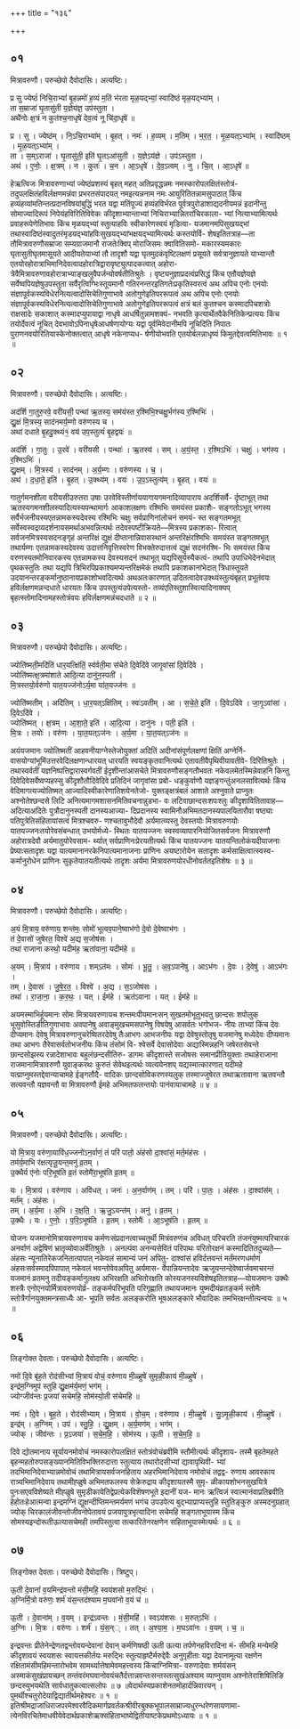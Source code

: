+++
title = "१३६"

+++


## ०१
मित्रावरुणौ। परुच्छेपो दैवोदासिः। अत्यष्टिः।

प्र सु ज्येष्ठं॑ निचि॒राभ्यां॑ बृ॒हन्नमो॑ ह॒व्यं म॒तिं भ॑रता मृळ॒यद्भ्यां॒ स्वादि॑ष्ठं मृळ॒यद्भ्या॑म् ।  
ता स॒म्राजा॑ घृ॒तासु॑ती य॒ज्ञेय॑ज्ञ॒ उप॑स्तुता ।  
अथै॑नोः क्ष॒त्रं न कुत॑श्च॒नाधृषे॑ देव॒त्वं नू चि॑दा॒धृषे॑ ॥

प्र । सु । ज्येष्ठ॑म् । नि॒ऽचि॒राभ्या॑म् । बृ॒हत् । नमः॑ । ह॒व्यम् । म॒तिम् । भ॒र॒त॒ । मृ॒ळ॒यत्ऽभ्या॑म् । स्वादि॑ष्ठम् । मृ॒ळ॒यत्ऽभ्या॑म् ।  
ता । स॒म्ऽराजा॑ । घृ॒तासु॑ती॒ इति॑ घृ॒तऽआ॑सुती । य॒ज्ञेऽय॑ज्ञे । उप॑ऽस्तुता ।  
अथ॑ । ए॒नोः॒ । क्ष॒त्रम् । न । कुतः॑ । च॒न । आ॒ऽधृषे॑ । दे॒व॒ऽत्वम् । नु । चि॒त् । आ॒ऽधृषे॑ ॥

हेऋत्विजः मित्रावरुणाभ्यां ज्येष्ठंप्रशस्यं बृहत् महत् अतिप्रवृद्धन्नमः नमस्कारोपलक्षितंस्तोत्रं- तदुपलक्षितंहविर्लक्षणमन्नंवा प्रभरतसंपादयत् नमइत्यन्ननाम नमः आयुरितितन्नामसुपाठात् किंच हव्यंहव्यांमतिन्तत्प्रदानविषयांबुद्धिं भरत यद्वा मतिंपूज्यं हव्यंहविर्भरत पूर्वत्रपुरोडाशाद्यदनीयमन्नं इदानीन्तु सोमाज्यादिरूपं निपेयंहविरितिविवेकः कीदृशाभ्यान्ताभ्यां निचिराभ्यान्नितरांचिरकाला- भ्यां नित्याभ्यामित्यर्थः प्रवाहरूपेणेतिभावः किंच मृळयद्भ्यां स्तुत्याहविः स्वीकारेणस्वयं मृडित्वा- यजमानमपिसुखयद्भां तथास्वादिष्ठंस्वादुतरंमृडयद्भ्यांहविःसुखयद्भ्यांभक्षयद्भ्यामित्यर्थः कस्तयोर्वि- शेषइतितत्राह—ता तौमित्रावरुणौसम्राजा सम्यग्राजमानौ राजतेःक्विप् मोराजिसमः क्वावितिसमो- मकारस्यमकारः घृतासुतीघृतमासूयते आदीयतेयाभ्यां तौ तादृशौ यद्वा घृतमुदकंवृष्टिलक्षणं प्रसूयते सर्वत्रानुज्ञायते याभ्यान्तौ एतयोरहोरात्राभिमानिदेवत्वादहोरात्रिद्वारावृष्ट्युत्पादकत्वात् अहोरा- त्रेवैमित्रावरुणावहोरात्राभ्याङ्खलुवैपर्जन्योवर्षतीतिश्रुतेः । वृष्ट्यनुज्ञाप्रदत्वंप्रसिद्धं किंच एतौयज्ञेयज्ञे सर्वेष्वपियज्ञेषुउपस्तुता सर्वैरृत्विग्भिःस्तूयमानौ गतिरनन्तरइतिगतेःप्रकृतिस्वरत्वं अथ अपिच एनोः एनयोः संज्ञापूर्वकस्यविधेरनित्यत्वादोसिचेतिगुणाभावे अतोगुणेइतिपररूपत्वं अथ अपिच एनोः एनयोः संज्ञापूर्वकस्यविधेरनित्यत्वादोसिचेतिगुणाभावे अतोगुणेइतिपररूपत्वं क्षत्रं बलं कुतश्चन कस्मादपिचशत्रोः राक्षसादेः सकाशात् कस्मादप्युपायाद्वा नाधृषे आधर्षितुन्नामशक्यं- नभवति कृत्यार्थेतवैकेनितिकेन्प्रत्ययः किंच तयोर्देवत्वं नूचित् देवभावोऽपिनाधृषेआधर्षणायोग्यः यद्वा पूर्वमिवेदानीमपि नूचिदिति निपातः पुराणनवयोरितियास्केनोक्तत्वात् आधृषे नकेनाप्यध- र्षणीयोभवति एतयोर्बलन्नाधृष्यं किमुतद्देवत्वमितिभावः ॥ १ ॥

## ०२
मित्रावरुणौ। परुच्छेपो दैवोदासिः। अत्यष्टिः।

अद॑र्शि गा॒तुरु॒रवे॒ वरी॑यसी॒ पन्था॑ ऋ॒तस्य॒ सम॑यंस्त र॒श्मिभि॒श्चक्षु॒र्भग॑स्य र॒श्मिभिः॑ ।  
द्यु॒क्षं मि॒त्रस्य॒ साद॑नमर्य॒म्णो वरु॑णस्य च ।  
अथा॑ दधाते बृ॒हदु॒क्थ्यं१॒॑ वय॑ उप॒स्तुत्यं॑ बृ॒हद्वयः॑ ॥

अद॑र्शि । गा॒तुः । उ॒रवे॑ । वरी॑यसी । पन्थाः॑ । ऋ॒तस्य॑ । सम् । अ॒यं॒स्त॒ । र॒श्मिऽभिः॑ । चक्षुः॑ । भग॑स्य । र॒श्मिऽभिः॑ ।  
द्यु॒क्षम् । मि॒त्रस्य॑ । साद॑नम् । अ॒र्य॒म्णः । वरु॑णस्य । च॒ ।  
अथ॑ । द॒धा॒ते॒ इति॑ । बृ॒हत् । उ॒क्थ्य॑म् । वयः॑ । उ॒प॒ऽस्तुत्य॑म् । बृ॒हत् । वयः॑ ॥

गातुर्गमनशीला वरीयसीउरुतरा उषाः उरवेविस्तीर्णाययागायगमनादिव्यापाराय अदर्शिसर्वै- र्दृष्टाभूत् तथा ऋतस्यगमनशीलस्यादित्यस्यपन्थामार्गः आकाशलक्षणः रश्मिभिः समयंस्त प्रकाशैः- सङ्गतोऽभूत् भगस्य सर्वैर्भजनीयस्यएतन्नामकस्यदेवस्य रश्मिभिः चक्षुः सर्वप्राणिनांलोचनं समयं- स्त सङ्गतमभूत् सर्वेस्वस्वद्रव्यदर्शनायसमर्थाअभवन्नित्यर्थः तदेवस्पष्टीक्रियते—मित्रस्य प्रकाशका- रित्वात् सर्वजनमित्रस्यसदनङ्गृहं अन्तरिक्षं द्युक्षं दीप्तानान्निवासस्थानं अन्तरिक्षंरश्मिभिः समयंस्त सङ्गतमभूत् तथार्यम्णः एतन्नामकस्यदेवस्य उदात्तनिवृत्तिस्वरेण विभक्तेरुदात्तत्वं द्युक्षं सदनंरश्मि- भिः समयंस्त किंच वरुणस्यतमोनिवारकस्य एतन्नामकस्य देवस्यसदनं तथाभूत् यद्यपिसूर्यस्यैकत्वं- तथापि उपाधिभेदेनभेदात् पृथकस्तुतिः तथा यद्यपि त्रिभिरपिप्रकाश्यमप्यन्तरिक्षमेकं तथापि प्रकाशकानांभेदात् त्रिधास्तूयते उदयानन्तरङ्कर्मानुष्ठानायप्रकाशोभवदित्यर्थः अथअतःकारणात् उदितत्वादेवउक्थ्यंस्तुत्यंबृहत् प्रभूतंवयः हविर्लक्षणमन्नन्दधाते धारयतः किंच उपस्तुत्यंउपेत्यस्तो- तव्यंएतिस्तुशास्वित्यादिनाक्यप् बृहत्स्तोमादिनामहस्तोत्रंवयः हविर्लक्षणमन्नंचदधाते ॥ २ ॥

## ०३
मित्रावरुणौ। परुच्छेपो दैवोदासिः। अत्यष्टिः।

ज्योति॑ष्मती॒मदि॑तिं धार॒यत्क्षि॑तिं॒ स्व॑र्वती॒मा स॑चेते दि॒वेदि॑वे जागृ॒वांसा॑ दि॒वेदि॑वे ।  
ज्योति॑ष्मत्क्ष॒त्रमा॑शाते आदि॒त्या दानु॑न॒स्पती॑ ।  
मि॒त्रस्तयो॒र्वरु॑णो यात॒यज्ज॑नोऽर्य॒मा या॑त॒यज्ज॑नः ॥

ज्योति॑ष्मतीम् । अदि॑तिम् । धा॒र॒यत्ऽक्षि॑तिम् । स्वः॑ऽवतीम् । आ । स॒चे॒ते॒ इति॑ । दि॒वेऽदि॑वे । जा॒गृ॒ऽवांसा॑ । दि॒वेऽदि॑वे ।  
ज्योति॑ष्मत् । क्ष॒त्रम् । आ॒शा॒ते॒ इति॑ । आ॒दि॒त्या । दानु॑नः । पती॒ इति॑ ।  
मि॒त्रः । तयोः॑ । वरु॑णः । या॒त॒यत्ऽज॑नः । अ॒र्य॒मा । या॒त॒यत्ऽज॑नः ॥

अयंयजमानः ज्योतिष्मतीं आहवनीयाग्नेस्तेजोयुक्तां अदितिं अदीनांसंपूर्णलक्षणां क्षितिं अग्नेर्नि- वासयोग्यांभूमिंउत्तरवेदिलक्षणान्धारयत् धारयति स्वयङ्कृतवानित्यर्थः एतावतीवैपृथिवीयावतीवे- दिरितिश्रुतेः । तथास्वर्वतीं यज्ञनिष्पत्तिद्वारास्वर्गवतीं ईदृशीन्तांआसचेते मित्रावरुणौसङ्गतौभवतः नकेवलमेतस्मिन्नेवाहनि किन्तु दिवेदिवेसर्वेष्वप्यहस्सु कीदृशौतौदिवेदिवे प्रतिदिनं जागृवांसा प्रबो- धङ्कुर्वाणौ यज्ञङ्गन्तुंअनलसावित्यर्थः किंच वेदिमागत्यज्योतिष्मत् आज्यादिस्वीकारेणातिशयेनतेजो- युक्तङ्क्षत्रंबलं आशाते अश्नुवाते प्राप्नुतः अश्नोतेश्छन्दसे लिटि अनित्यमागमशासनमितिवचनान्नुडभा- वः लटिवाछान्दसःशपःश्लुः कीदृशावितितावाह—अदित्याअदितेः पुत्रौदानुनस्पती दानस्यआज्या- दिप्रदानस्य स्वामिनौअभिमतदानस्यपालयितारौवा षष्ठ्याः पतिपुत्रेतिसंहितायांसत्वं मित्रश्चवरु- णश्चतावुभौदेवौ अर्यमात्व्यस्तु देवस्तयोः मित्रावरुणयोः यातयज्जनःतयोरेवसंबन्धात् उभयोर्मध्ये- स्थितः यातयज्जनः स्वस्वव्यापारनियोजितसर्वजनः मित्रावरुणौ अहोरात्रदेवौ अर्यमातुयोरेवसाम- र्थ्यात् सर्वप्राणिनःप्रेरयतीत्यर्थः किंच यातयज्जनः यातयन्तिलोकंयदीयाजनाः प्रेष्याःसतादृशः यद्वा यात्यमानानरकेनिपात्यमानाजनाः प्राणिनः अयष्टारोयेन सतादृशः कर्मसाक्षित्वात्स्वस्व- कर्मानुरोधेन प्राणिनः सुकृतेयातयतीत्यर्थः तादृशः अर्यमा मित्रावरुणयोरधीनोवर्ततइतिशेषः ॥ ३ ॥

## ०४
मित्रावरुणौ। परुच्छेपो दैवोदासिः। अत्यष्टिः।

अ॒यं मि॒त्राय॒ वरु॑णाय॒ शन्त॑मः॒ सोमो॑ भूत्वव॒पाने॒ष्वाभ॑गो दे॒वो दे॒वेष्वाभ॑गः ।  
तं दे॒वासो॑ जुषेरत॒ विश्वे॑ अ॒द्य स॒जोष॑सः ।  
तथा॑ राजाना करथो॒ यदीम॑ह॒ ऋता॑वाना॒ यदीम॑हे ॥

अ॒यम् । मि॒त्राय॑ । वरु॑णाय । शम्ऽत॑मः । सोमः॑ । भू॒तु॒ । अ॒व॒ऽपाने॑षु । आऽभ॑गः । दे॒वः । दे॒वेषु॑ । आऽभ॑गः ।  
तम् । दे॒वासः॑ । जु॒षे॒र॒त॒ । विश्वे॑ । अ॒द्य । स॒ऽजोष॑सः ।  
तथा॑ । रा॒जा॒ना॒ । क॒र॒थः॒ । यत् । ईम॑हे । ऋत॑ऽवाना । यत् । ईम॑हे ॥

अयमस्माभिर्हूयमानः सोमः मित्रायवरुणायच शन्तमःपीयमानःसन् सुखतमोभूतुभवतु छान्दसः शपोलुक् भूसुवोस्तिङीतिगुणाभावः अवपानेषु अवाङ्मुखचमसपानेषु विषयेषु आसर्वतः भगोभज- नीयः ताभ्यां किंच देवः दीप्यमानः देवेषु मित्रावरुणानुचरेष्वितरदेवेषु तैःआभगः आभजनीयः यद्वा देवेषुस्तोतृषु यजमानेषु मध्येदेवः दीप्यमानः तथा आभगः तैरेवासर्वतोभजनीयः किंच तंसोमं वि- श्वेसर्वे देवासोदेवाः अद्यास्मिन्नहनि जषेरतसेवन्ते छान्दसोझस्य रन्नादेशाभावः बहुलंछन्दसीतिरु- डागमः कीदृशास्ते सजोषसः समानप्रीतियुक्ताः तथाहेराजाना राजमानामित्रावरुणौ युवाङ्करथः कुरुतं सेवेथइत्यर्थः व्यत्ययेनशप् यद्यस्मात्कारणात् यदीमहे यत्प्राप्नुमस्तद्देवान्याचामहे ईङ्गतौदै- वादिकः छान्दसोविकरणस्यलुक् तस्माज्जुषेरत तथाऋतावाना ऋतवन्तौ सत्यवन्तौ यज्ञवन्तौ वा मित्रावरुणौ ईमहे अभिमतफलन्तयोः पानंवायाचामहे ॥ ४ ॥

## ०५
मित्रावरुणौ। परुच्छेपो दैवोदासिः। अत्यष्टिः।

यो मि॒त्राय॒ वरु॑णा॒यावि॑ध॒ज्जनो॑ऽन॒र्वाणं॒ तं परि॑ पातो॒ अंह॑सो दा॒श्वांसं॒ मर्त॒मंह॑सः ।  
तम॑र्य॒माभि र॑क्षत्यृजू॒यन्त॒मनु॑ व्र॒तम् ।  
उ॒क्थैर्य ए॑नोः परि॒भूष॑ति व्र॒तं स्तोमै॑रा॒भूष॑ति व्र॒तम् ॥

यः । मि॒त्राय॑ । वरु॑णाय । अवि॑धत् । जनः॑ । अ॒न॒र्वाण॑म् । तम् । परि॑ । पा॒तः॒ । अंह॑सः । दा॒श्वांस॑म् । मर्त॑म् । अंह॑सः ।  
तम् । अ॒र्य॒मा । अ॒भि । र॒क्ष॒ति॒ । ऋ॒जु॒ऽयन्त॑म् । अनु॑ । व्र॒तम् ।  
उ॒क्थैः । यः । ए॒नोः॒ । प॒रि॒ऽभूष॑ति । व्र॒तम् । स्तोमैः॑ । आ॒ऽभूष॑ति । व्र॒तम् ॥

योजनः यजमानोमित्रायवरुणायच कर्मणःसंप्रदानत्वाच्चतुर्थी मित्रंवरुणंच अविधत् परिचरति तंजनंयुष्मत्परिचारकं अनर्वाणं अद्वेषिणं भ्रातृव्योवाअर्वेतिश्रुतेः । अनल्पंवा अनन्यसेवितं परिपाथः परितोरक्षनं कस्मादितितदुच्यते—अंहसः न्यूनातिरेकजनितात्पापात् नकेवलं सामान्यं जनं अपितु- दाश्वांसं हविर्दत्तवन्तं मर्तंमरणधर्माणं अंहसःसर्वस्मादपिपापात् नकेवलं भवन्तोवेवअपितु अर्यमास- र्वेपान्नियन्तादेवः ऋजूयन्तन्देवेष्वार्जवमाचरन्तं यजमानं व्रतमनु तदीयङ्कर्मानुलक्ष्य अभिरक्षति अभितोरक्षति कोस्यजनस्यविशेषइतितत्राह—योयजमानः उक्थैः शस्त्रैः एनोएनयोर्मित्रावरुणयोर्व्र- तङ्कर्मपरिभूपति परिगृह्णाति तथायजमानः युष्मदीयंव्रतङ्कर्म स्तोमैः स्तोत्रैर्गानयुक्तमन्त्रसाध्यैः आ- भूपति सर्वतः अलङ्करोति भूषअलङ्कारे भौवादिकः तमभिरक्षन्तीत्यन्वयः ॥ ५ ॥

## ०६
लिङ्गोक्त देवताः। परुच्छेपो दैवोदासिः। अत्यष्टिः।

नमो॑ दि॒वे बृ॑ह॒ते रोद॑सीभ्यां मि॒त्राय॑ वोचं॒ वरु॑णाय मी॒ळ्हुषे॑ सुमृळी॒काय॑ मी॒ळ्हुषे॑ ।  
इन्द्र॑म॒ग्निमुप॑ स्तुहि द्यु॒क्षम॑र्य॒मणं॒ भग॑म् ।  
ज्योग्जीव॑न्तः प्र॒जया॑ सचेमहि॒ सोम॑स्यो॒ती स॑चेमहि ॥

नमः॑ । दि॒वे । बृ॒ह॒ते । रोद॑सीभ्याम् । मि॒त्राय॑ । वो॒च॒म् । वरु॑णाय । मी॒ळ्हुषे॑ । सु॒ऽमृ॒ळी॒काय॑ । मी॒ळ्हुषे॑ ।  
इन्द्र॑म् । अ॒ग्निम् । उप॑ । स्तु॒हि॒ । द्यु॒क्षम् । अ॒र्य॒मण॑म् । भग॑म् ।  
ज्योक् । जीव॑न्तः । प्र॒ऽजया॑ । स॒चे॒म॒हि॒ । सोम॑स्य । ऊ॒ती । स॒चे॒म॒हि॒ ॥

दिवे द्योतमानाय सूर्यायनमोवोचं नमस्कारोपलक्षितं स्तोत्रंवोचंब्रवीमि स्तौमीत्यर्थः कीदृशाय- तस्मै बृहतेमहते बृहन्महतोरुपसङ्ख्यानमितिविभक्तिरुदात्ता स्तुत्याय तथारोदसीभ्यां द्यावापृथिवी- भ्यां तदभिमानिदेवाभ्यान्नमोवोचं तथामित्रायसर्वजनहिताय अहरभिमानिदेवाय नमोवोचं तद्वद्व- रुणाय आवरकाय रात्र्यभिमानिदेवाय तथामीह्ळुषे अभिमतफलस्य सेक्रेरुद्राय कीदृशायतस्मै सुमृ- ळीकायशोभनसुखयित्रे पुनःसएवविशेष्यते मीह्ळुषे सुमृडीकायेतिद्वेप्रत्येकविशॆषणभूते इदानीं यज- मानः ऋत्विजं स्वात्मानंवाप्रतिब्रवीति हेहोतःहेआत्मन्वा इन्द्रमग्निं द्युक्षन्दीप्तिमन्तमर्यमणं भगंच उपउपेत्य बुद्भ्याप्राप्यस्तुहि स्तुतिङ्कुरु अस्मदनुग्रहात् ज्योक् चिरकालंजीवन्तोजीवनोपेतावयं प्रजयापुत्रभृत्यादिना सचेमहि सङ्गताभूयास्म किंच सोमस्यइन्दोरूतीऊत्यासचेमही तमपिस्तुत्वा तत्कारितेनरक्षणेन सहिताभूयास्मेत्यर्थः ॥ ६ ॥

## ०७
लिङ्गोक्त देवताः। परुच्छेपो दैवोदासिः। त्रिष्टुप्।

ऊ॒ती दे॒वानां॑ व॒यमिन्द्र॑वन्तो मंसी॒महि॒ स्वय॑शसो म॒रुद्भिः॑ ।  
अ॒ग्निर्मि॒त्रो वरु॑णः॒ शर्म॑ यंस॒न्तद॑श्याम म॒घवा॑नो व॒यं च॑ ॥

ऊ॒ती । दे॒वाना॑म् । व॒यम् । इन्द्र॑ऽवन्तः । मं॒सी॒महि॑ । स्वऽय॑शसः । म॒रुत्ऽभिः॑ ।  
अ॒ग्निः । मि॒त्रः । वरु॑णः । शर्म॑ । यं॒स॒न्् । तत् । अ॒श्या॒म॒ । म॒घऽवा॑नः । व॒यम् । च॒ ॥

इन्द्रवन्तः प्रीतेनेन्द्रेणतद्वन्तोवयन्देवानां देवान् कर्मणिषष्ठी ऊती ऊत्या तर्पणेनहविरादिना मं- सीमहि मन्येमहि कीदृशावयं स्वयशसः स्वायत्तकीर्तयः मरुद्भिः स्तुत्याहृष्टैर्मरुद्देवैः अनुगृहीताः यद्वा देवानामूत्या रक्षणेन रक्षितामंसीमहिमन्तारोभवेम सामर्थ्यात्तेषामेवमहत्त्वस्य किंचाग्निमित्रा- वरुणादेवाः शर्मयंसन् अस्माकंसुखंप्रायच्छन् तन्तंवरंमघवानोवयंचतैर्दत्तान्नवन्तःसन्तस्तत्सुखंअश्याम व्याप्नुयाम अश्नोतेराशिषिलिङि छन्दस्युभयथेति सार्वधातुकत्वात्सलोपः ॥ ७ ॥वेदार्थस्यप्रकाशेनतमोहार्दन्निवारयन् । पुमर्थीश्चतुरोदेयाद्विद्यातीर्थमहेश्वरः ॥ १ ॥इतिश्रीमद्राजाधिराजपरमेश्वरवैदिकमार्गप्रवर्तकश्रीवीरबुक्कभूपालसाम्राज्यधुरन्धरेणसायणामा- त्येनविरचितेमाधवीयेवेदार्थप्रकाशेऋक्संहिताभाष्येद्वितीयाष्टकेप्रथमोऽध्यायः ॥ १ ॥